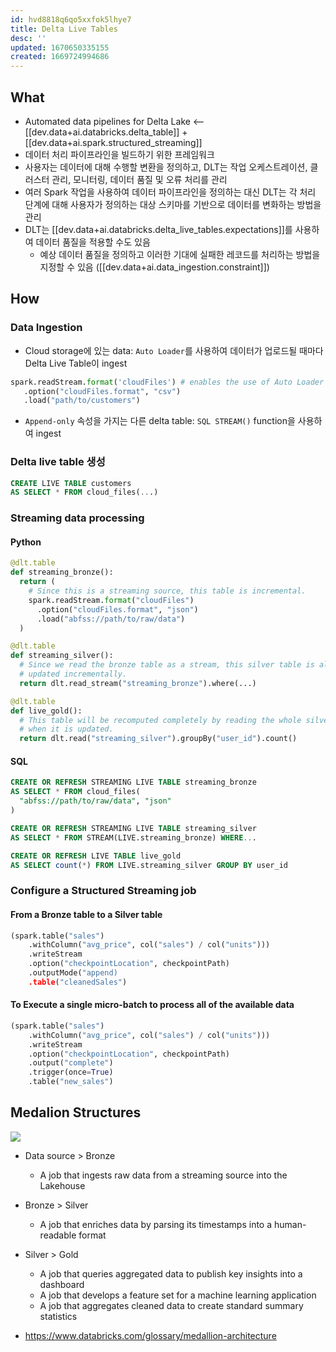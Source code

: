 ```yaml
---
id: hvd8818q6qo5xxfok5lhye7
title: Delta Live Tables
desc: ''
updated: 1670650335155
created: 1669724994686
---
```


## What
- Automated data pipelines for Delta Lake <-- [[dev.data+ai.databricks.delta_table]] + [[dev.data+ai.spark.structured_streaming]]
- 데이터 처리 파이프라인을 빌드하기 위한 프레임워크
- 사용자는 데이터에 대해 수행할 변환을 정의하고, DLT는 작업 오케스트레이션, 클러스터 관리, 모니터링, 데이터 품질 및 오류 처리를 관리
- 여러 Spark 작업을 사용하여 데이터 파이프라인을 정의하는 대신 DLT는 각 처리 단계에 대해 사용자가 정의하는 대상 스키마를 기반으로 데이터를 변화하는 방법을 관리
- DLT는 [[dev.data+ai.databricks.delta_live_tables.expectations]]를 사용하여 데이터 품질을 적용할 수도 있음
  - 예상 데이터 품질을 정의하고 이러한 기대에 실패한 레코드를 처리하는 방법을 지정할 수 있음 ([[dev.data+ai.data_ingestion.constraint]])

## How

### Data Ingestion
  - Cloud storage에 있는 data: `Auto Loader`를 사용하여 데이터가 업로드될 때마다 Delta Live Table이 ingest
  ```python
spark.readStream.format('cloudFiles') # enables the use of Auto Loader
     .option("cloudFiles.format", "csv")
     .load("path/to/customers")
  ```

  - `Append-only` 속성을 가지는 다른 delta table: `SQL STREAM()` function을 사용하여 ingest

### Delta live table 생성
```sql
CREATE LIVE TABLE customers
AS SELECT * FROM cloud_files(...)
```
 

### Streaming data processing

#### Python
```python
@dlt.table
def streaming_bronze():
  return (
    # Since this is a streaming source, this table is incremental.
    spark.readStream.format("cloudFiles")
      .option("cloudFiles.format", "json")
      .load("abfss://path/to/raw/data")
  )

@dlt.table
def streaming_silver():
  # Since we read the bronze table as a stream, this silver table is also
  # updated incrementally.
  return dlt.read_stream("streaming_bronze").where(...)

@dlt.table
def live_gold():
  # This table will be recomputed completely by reading the whole silver table
  # when it is updated.
  return dlt.read("streaming_silver").groupBy("user_id").count()
```

#### SQL
```sql
CREATE OR REFRESH STREAMING LIVE TABLE streaming_bronze
AS SELECT * FROM cloud_files(
  "abfss://path/to/raw/data", "json"
)

CREATE OR REFRESH STREAMING LIVE TABLE streaming_silver
AS SELECT * FROM STREAM(LIVE.streaming_bronze) WHERE...

CREATE OR REFRESH LIVE TABLE live_gold
AS SELECT count(*) FROM LIVE.streaming_silver GROUP BY user_id
```

### Configure a Structured Streaming job 

#### From a Bronze table to a Silver table
```python
(spark.table("sales")
    .withColumn("avg_price", col("sales") / col("units")))
    .writeStream
    .option("checkpointLocation", checkpointPath)
    .outputMode("append)
    .table("cleanedSales")
```

#### To Execute a single micro-batch to process all of the available data
```Python
(spark.table("sales")
    .withColumn("avg_price", col("sales") / col("units")))
    .writeStream
    .option("checkpointLocation", checkpointPath)
    .output("complete")
    .trigger(once=True)
    .table("new_sales")
```

## Medalion Structures

![](https://www.databricks.com/wp-content/uploads/2022/03/delta-lake-medallion-architecture-2.jpeg)
- Data source > Bronze
    - A job that ingests raw data from a streaming source into the Lakehouse
- Bronze > Silver
    - A job that enriches data by parsing its timestamps into a human-readable format
- Silver > Gold
    - A job that queries aggregated data to publish key insights into a dashboard
    - A job that develops a feature set for a machine learning application
    - A job that aggregates cleaned data to create standard summary statistics

- https://www.databricks.com/glossary/medallion-architecture